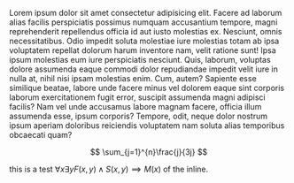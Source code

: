 Lorem ipsum dolor sit amet consectetur adipisicing elit. Facere ad laborum alias facilis perspiciatis possimus numquam accusantium tempore, magni reprehenderit repellendus officia id aut iusto molestias ex. Nesciunt, omnis necessitatibus. Odio impedit soluta molestiae iure molestias totam ab ipsa voluptatem repellat dolorum harum inventore nam, velit ratione sunt! Ipsa ipsum molestias eum iure perspiciatis nesciunt. Quis, laborum, voluptas dolore assumenda eaque commodi dolor repudiandae impedit velit iure in nulla at, nihil nisi ipsam molestias enim. Cum, autem? Sapiente esse similique beatae, labore unde facere minus vel dolorem eaque sint corporis laborum exercitationem fugit error, suscipit assumenda magni adipisci facilis? Nam vel unde accusamus labore magnam facere, officia illum assumenda esse, ipsum corporis? Tempore, odit, neque dolor nostrum ipsum aperiam doloribus reiciendis voluptatem nam soluta alias temporibus obcaecati quam?

$$
\sum_{j=1}^{n}\frac{j}{3j}
$$

this is a test $\forall x \exists y F(x, y) \land S(x, y) \implies M(x)$ of the inline.
